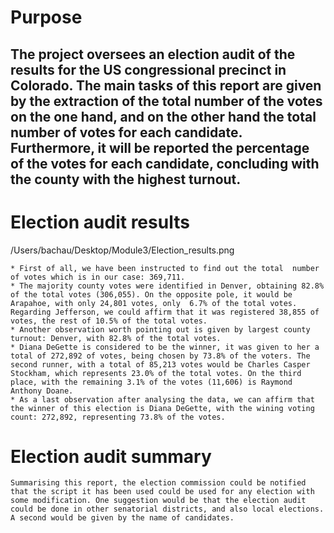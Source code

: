 

# Purpose

## The project oversees an election audit of the results for the US congressional precinct in Colorado. The main tasks of this report are given by the extraction of the total number of the votes on the one hand, and on the other hand the total number of votes for each candidate. Furthermore, it will be reported the percentage of the votes for each candidate, concluding with the county with the highest turnout.

# Election audit results

/Users/bachau/Desktop/Module3/Election_results.png

    * First of all, we have been instructed to find out the total  number of votes which is in our case: 369,711. 
    * The majority county votes were identified in Denver, obtaining 82.8% of the total votes (306,055). On the opposite pole, it would be Arapahoe, with only 24,801 votes, only  6.7% of the total votes. Regarding Jefferson, we could affirm that it was registered 38,855 of votes, the rest of 10.5% of the total votes.
    * Another observation worth pointing out is given by largest county turnout: Denver, with 82.8% of the total votes.
    * Diana DeGette is considered to be the winner, it was given to her a total of 272,892 of votes, being chosen by 73.8% of the voters. The second runner, with a total of 85,213 votes would be Charles Casper Stockham, which represents 23.0% of the total votes. On the third place, with the remaining 3.1% of the votes (11,606) is Raymond Anthony Doane.
    * As a last observation after analysing the data, we can affirm that the winner of this election is Diana DeGette, with the wining voting count: 272,892, representing 73.8% of the votes.
    
# Election audit summary
    Summarising this report, the election commission could be notified that the script it has been used could be used for any election with some modification. One suggestion would be that the election audit could be done in other senatorial districts, and also local elections. A second would be given by the name of candidates.
    
    
